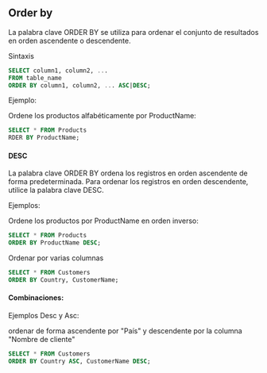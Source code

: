 ## Order by

La palabra clave ORDER BY se utiliza para ordenar el conjunto de resultados en orden ascendente o descendente.

Sintaxis

```sql
SELECT column1, column2, ...
FROM table_name
ORDER BY column1, column2, ... ASC|DESC;
```

Ejemplo:
  
Ordene los productos alfabéticamente por ProductName:

```sql
SELECT * FROM Products
RDER BY ProductName;
```

#### DESC

La palabra clave ORDER BY ordena los registros en orden ascendente de forma predeterminada. Para ordenar los registros en orden descendente, utilice la palabra clave DESC.
  
Ejemplos:

Ordene los productos por ProductName en orden inverso:

```sql
SELECT * FROM Products
ORDER BY ProductName DESC;
```

Ordenar por varias columnas

```sql
SELECT * FROM Customers
ORDER BY Country, CustomerName;
```

#### Combinaciones:

Ejemplos Desc y Asc:

ordenar de forma ascendente por "País" y descendente por la columna "Nombre de cliente"

```sql
SELECT * FROM Customers
ORDER BY Country ASC, CustomerName DESC;
```